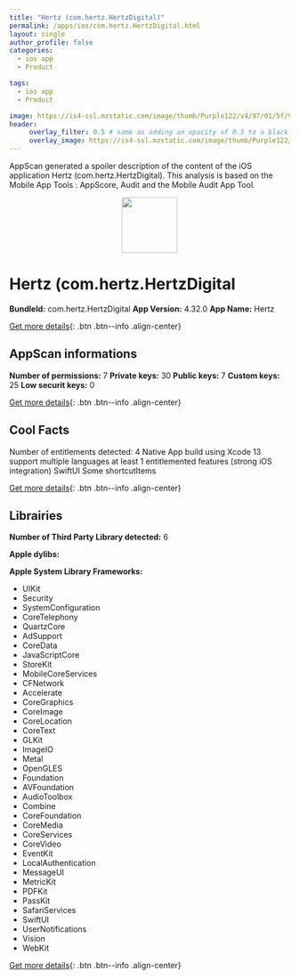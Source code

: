 ```yaml
---
title: "Hertz (com.hertz.HertzDigital)"
permalink: /apps/ios/com.hertz.HertzDigital.html
layout: single
author_profile: false
categories: 
  - ios app 
  - Product 

tags: 
  - ios app 
  - Product 

image: https://is4-ssl.mzstatic.com/image/thumb/Purple122/v4/97/01/5f/97015fac-696c-d498-6b01-4b4d666359d5/AppIcon-0-1x_U007emarketing-0-5-0-85-220.png/512x512bb.jpg
header: 
     overlay_filter: 0.5 # same as adding an opacity of 0.5 to a black background
     overlay_image: https://is4-ssl.mzstatic.com/image/thumb/Purple122/v4/97/01/5f/97015fac-696c-d498-6b01-4b4d666359d5/AppIcon-0-1x_U007emarketing-0-5-0-85-220.png/512x512bb.jpg
---
```

AppScan generated a spoiler description of the content of the iOS application Hertz (com.hertz.HertzDigital). This analysis is based on the Mobile App Tools : AppScore, Audit and the Mobile Audit App Tool.

  
  
<div style="text-align: center;"><img src="https://is4-ssl.mzstatic.com/image/thumb/Purple122/v4/97/01/5f/97015fac-696c-d498-6b01-4b4d666359d5/AppIcon-0-1x_U007emarketing-0-5-0-85-220.png/512x512bb.jpg" width="100" height="100"></div>  
  
# Hertz (com.hertz.HertzDigital

**BundleId:** com.hertz.HertzDigital
**App Version:** 4.32.0
**App Name:** Hertz


[Get more details](/pricing.html){: .btn .btn--info .align-center}  
  
## AppScan informations 

**Number of permissions:** 7
**Private keys:** 30
**Public keys:** 7
**Custom keys:** 25
**Low securit keys:** 0
  
[Get more details](/pricing.html){: .btn .btn--info .align-center}

## Cool Facts

Number of entitlements detected: 4
Native App
build using Xcode 13
support multiple languages
at least 1 entitlemented features (strong iOS integration)
SwiftUI
Some shortcutItems 
  
[Get more details](/pricing.html){: .btn .btn--info .align-center}

## Librairies 
**Number of Third Party Library detected:** 6

**Apple dylibs:**


**Apple System Library Frameworks:**
- UIKit
- Security
- SystemConfiguration
- CoreTelephony
- QuartzCore
- AdSupport
- CoreData
- JavaScriptCore
- StoreKit
- MobileCoreServices
- CFNetwork
- Accelerate
- CoreGraphics
- CoreImage
- CoreLocation
- CoreText
- GLKit
- ImageIO
- Metal
- OpenGLES
- Foundation
- AVFoundation
- AudioToolbox
- Combine
- CoreFoundation
- CoreMedia
- CoreServices
- CoreVideo
- EventKit
- LocalAuthentication
- MessageUI
- MetricKit
- PDFKit
- PassKit
- SafariServices
- SwiftUI
- UserNotifications
- Vision
- WebKit


  
[Get more details](/pricing.html){: .btn .btn--info .align-center}

